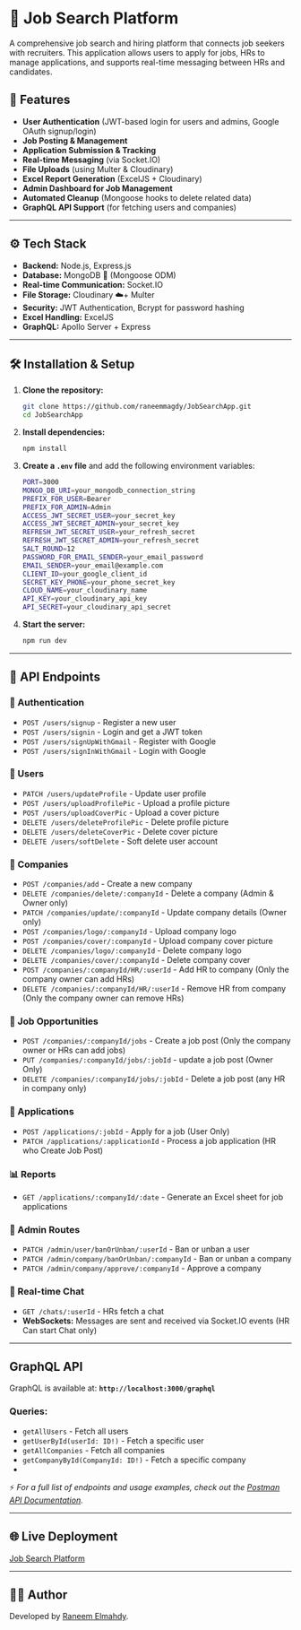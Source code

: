 # 📌 Job Search Platform

A comprehensive job search and hiring platform that connects job seekers with recruiters. This application allows users to apply for jobs, HRs to manage applications, and supports real-time messaging between HRs and candidates.

## 🚀 Features

-  **User Authentication** (JWT-based login for users and admins, Google OAuth signup/login)
-  **Job Posting & Management**
-  **Application Submission & Tracking**
-  **Real-time Messaging** (via Socket.IO)
-  **File Uploads** (using Multer & Cloudinary)
-  **Excel Report Generation** (ExcelJS + Cloudinary)
-  **Admin Dashboard for Job Management**
-  **Automated Cleanup** (Mongoose hooks to delete related data)
-  **GraphQL API Support** (for fetching users and companies)

---

## ⚙️ Tech Stack

- **Backend:** Node.js, Express.js
- **Database:** MongoDB 🍃 (Mongoose ODM)
- **Real-time Communication:** Socket.IO
- **File Storage:** Cloudinary ☁️+ Multer
- **Security:** JWT Authentication, Bcrypt for password hashing
- **Excel Handling:** ExcelJS
- **GraphQL:** Apollo Server + Express

---

## 🛠️ Installation & Setup

1. **Clone the repository:**
   ```sh
   git clone https://github.com/raneemmagdy/JobSearchApp.git
   cd JobSearchApp
   ```
2. **Install dependencies:**
   ```sh
   npm install
   ```
3. **Create a `.env` file** and add the following environment variables:
   ```sh
   PORT=3000
   MONGO_DB_URI=your_mongodb_connection_string
   PREFIX_FOR_USER=Bearer
   PREFIX_FOR_ADMIN=Admin
   ACCESS_JWT_SECRET_USER=your_secret_key
   ACCESS_JWT_SECRET_ADMIN=your_secret_key
   REFRESH_JWT_SECRET_USER=your_refresh_secret
   REFRESH_JWT_SECRET_ADMIN=your_refresh_secret
   SALT_ROUND=12
   PASSWORD_FOR_EMAIL_SENDER=your_email_password
   EMAIL_SENDER=your_email@example.com
   CLIENT_ID=your_google_client_id
   SECRET_KEY_PHONE=your_phone_secret_key
   CLOUD_NAME=your_cloudinary_name
   API_KEY=your_cloudinary_api_key
   API_SECRET=your_cloudinary_api_secret
   ```
4. **Start the server:**
   ```sh
   npm run dev
   ```

---

## 📌 API Endpoints

### 🔑 Authentication
- `POST /users/signup` - Register a new user
- `POST /users/signin` - Login and get a JWT token
- `POST /users/signUpWithGmail` - Register with Google
- `POST /users/signInWithGmail` - Login with Google

### 👤 Users
- `PATCH /users/updateProfile` - Update user profile
- `POST /users/uploadProfilePic` - Upload a profile picture
- `POST /users/uploadCoverPic` - Upload a cover picture
- `DELETE /users/deleteProfilePic` - Delete profile picture
- `DELETE /users/deleteCoverPic` - Delete cover picture
- `DELETE /users/softDelete` - Soft delete user account

### 🏢 Companies
- `POST /companies/add` - Create a new company 
- `DELETE /companies/delete/:companyId` - Delete a company (Admin & Owner only)
- `PATCH /companies/update/:companyId` - Update company details (Owner only)
- `POST /companies/logo/:companyId` - Upload company logo
- `POST /companies/cover/:companyId` - Upload company cover picture
- `DELETE /companies/logo/:companyId` - Delete company logo
- `DELETE /companies/cover/:companyId` - Delete company cover
- `POST /companies/:companyId/HR/:userId` - Add HR to company (Only the company owner can add HRs)
- `DELETE /companies/:companyId/HR/:userId` - Remove HR from company (Only the company owner can remove HRs)

### 💼 Job Opportunities
- `POST /companies/:companyId/jobs` - Create a job post (Only the company owner or HRs can add jobs)
- `PUT /companies/:companyId/jobs/:jobId` - update a job post (Owner Only)
- `DELETE /companies/:companyId/jobs/:jobId` - Delete a job post (any HR in company only)

### 📩 Applications
- `POST /applications/:jobId` - Apply for a job (User Only)
- `PATCH /applications/:applicationId` - Process a job application (HR who Create Job Post)


### 📊 Reports
- `GET /applications/:companyId/:date` - Generate an Excel sheet for job applications

### 🔧 Admin Routes
- `PATCH /admin/user/banOrUnban/:userId` - Ban or unban a user
- `PATCH /admin/company/banOrUnban/:companyId` - Ban or unban a company
- `PATCH /admin/company/approve/:companyId` - Approve a company

### 💬 Real-time Chat
- `GET /chats/:userId` - HRs fetch a chat
- **WebSockets:** Messages are sent and received via Socket.IO events (HR Can start Chat only)

---

##  GraphQL API

GraphQL is available at:
**`http://localhost:3000/graphql`**

### Queries:
- `getAllUsers` - Fetch all users
- `getUserById(userId: ID!)` - Fetch a specific user
- `getAllCompanies` - Fetch all companies
- `getCompanyById(CompanyId: ID!)` - Fetch a specific company
- 
⚡ _For a full list of endpoints and usage examples, check out the [Postman API Documentation](https://documenter.getpostman.com/view/26311189/2sAYdeMs9o)._ 


---

## 🌐 Live Deployment
[Job Search Platform](https://job-search-app-six.vercel.app/)

---


## 👩‍💻 Author
Developed by [Raneem Elmahdy](https://github.com/raneemmagdy).

